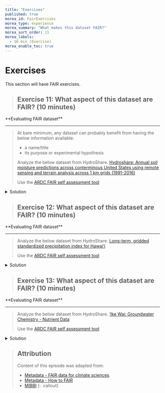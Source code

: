 ```yaml
---
title: "Exercises"
published: true
morea_id: FairExercises
morea_type: experience
morea_summary: "What makes this dataset FAIR?"
morea_sort_order: 11
morea_labels:
  - 10 min (Exercise)
morea_enable_toc: true
---
```


# Exercises
This section will have FAIR exercises.

> ## Exercise 11: What aspect of this dataset are FAIR? (10 minutes)
<div class="alert alert-secondary" role="alert" markdown="1">
<i class="fa-solid fa-user-pen fa-xl"></i>  **Evaluating FAIR dataset**
<hr/>

> At bare minimum, any dataset can probably benefit from having the below information available:
>
> - a name/title
> - its purpose or experimental hypothesis
>
> Analyze the below dataset from HydroShare.
> [Hydroshare: Annual soil moisture predictions across conterminous United States using remote sensing and terrain analysis across 1 km grids (1991-2016)](https://www.hydroshare.org/resource/b8f6eae9d89241cf8b5904033460af61/)
>
> Use the [ARDC FAIR self assessment tool](https://ardc.edu.au/resources/aboutdata/fair-data/fair-self-assessment-tool/)
<details>
  <summary>Solution</summary>
Solutions will probably contain the following:

<ul>
<li>Findable: mostly FAIR </li>
<li>Accessible: mostly FAIR </li>
<li>Interoperable: mostly FAIR</li>
<li> Reusable: mostly FAIR </li>
</ul>

</details>
</div>


> ## Exercise 12: What aspect of this dataset are FAIR? (10 minutes)

<div class="alert alert-secondary" role="alert" markdown="1">
<i class="fa-solid fa-user-pen fa-xl"></i>  **Evaluating FAIR dataset**
<hr/>

> Analyze the below dataset from HydroShare.
> [Long-term, gridded standardized precipitation index for Hawai‘i](http://ikewai.org/data/?dd=3737090897300090390-242ac1110-0001-012)
>
> Use the [ARDC FAIR self assessment tool](https://ardc.edu.au/resources/aboutdata/fair-data/fair-self-assessment-tool/)

<details>
  <summary>Solution</summary>
Solutions will probably contain the following:

<ul>
<li>Findable: mostly FAIR </li>
<li>Accessible: mostly FAIR </li>
<li>Interoperable: mostly FAIR</li>
<li> Reusable: mostly FAIR </li>
</ul>

</details>
</div>


> ## Exercise 13: What aspect of this dataset are FAIR? (10 minutes)

<div class="alert alert-secondary" role="alert" markdown="1">
<i class="fa-solid fa-user-pen fa-xl"></i>  **Evaluating FAIR dataset**
<hr/>

> Analyze the below dataset from HydroShare.
> [‘Ike Wai: Groundwater Chemistry - Nutrient Data](http://ikewai.org/groundwater-chemistry-nutrient-data/)
>
> Use the [ARDC FAIR self assessment tool](https://ardc.edu.au/resources/aboutdata/fair-data/fair-self-assessment-tool/)

<details>
  <summary>Solution</summary>
Solutions will probably contain the following:

<ul>
<li>Findable: mostly FAIR </li>
<li>Accessible: mostly FAIR </li>
<li>Interoperable: mostly FAIR</li>
<li> Reusable: mostly FAIR </li>
</ul>

</details>
</div>

> ## Attribution
>
> Content of this episode was adapted from:
>
> - [Metadata - FAIR data for climate sciences](https://escience-academy.github.io/Lesson-FAIR-Data-Climate/metadata/index.html).
> - [Metadata - How to FAIR](https://howtofair.dk/how-to-fair/metadata/)
> - [MIBBI](https://fairsharing.org/collection/MIBBI)
>   {: .callout}
